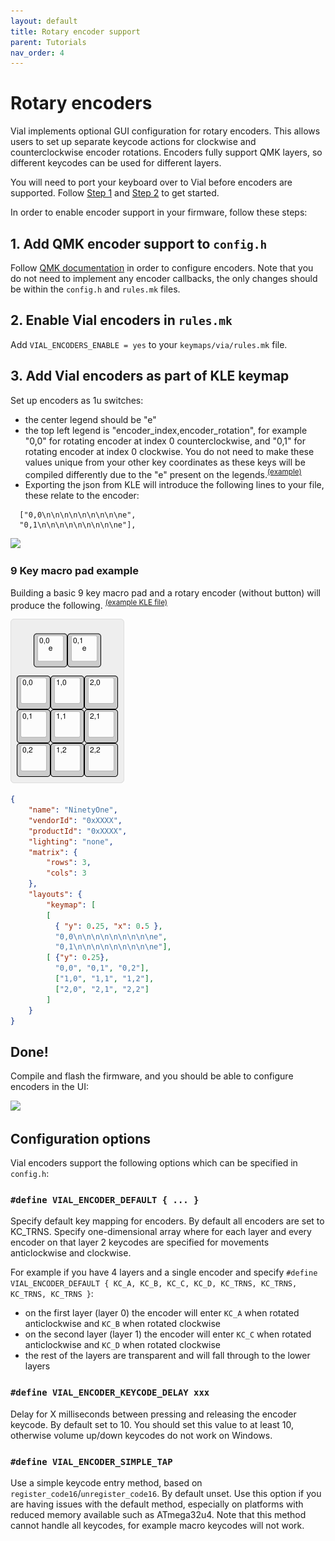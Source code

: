 ```yaml
---
layout: default
title: Rotary encoder support
parent: Tutorials
nav_order: 4
---
```



# Rotary encoders

Vial implements optional GUI configuration for rotary encoders. This allows users to set up  separate keycode actions for clockwise and counterclockwise encoder rotations. Encoders fully support QMK layers, so different keycodes can be used for different layers.

You will need to port your keyboard over to Vial before encoders are supported. Follow [Step 1](/porting-to-via.md) and [Step 2](/porting-to-vial.md) to get started.

In order to enable encoder support in your firmware, follow these steps:

## 1. Add QMK encoder support to `config.h`

Follow [QMK documentation](https://docs.qmk.fm/#/feature_encoders?id=encoders) in order to configure encoders. Note that you do not need to implement any encoder callbacks, the only changes should be within the `config.h` and `rules.mk` files.

## 2. Enable Vial encoders in `rules.mk`

Add `VIAL_ENCODERS_ENABLE = yes` to your `keymaps/via/rules.mk` file.

## 3. Add Vial encoders as part of KLE keymap

Set up encoders as 1u switches:
- the center legend should be "e"
- the top left legend is "encoder_index,encoder_rotation", for example "0,0" for rotating encoder at index 0 counterclockwise, and "0,1" for rotating encoder at index 0 clockwise. You do not need to make these values unique from your other key coordinates as these keys will be compiled differently due to the "e" present on the legends.<sup>[(example)](http://www.keyboard-layout-editor.com/#/gists/604ca4b3942891950597cbaceac8bced)</sup>
- Exporting the json from KLE will introduce the following lines to your file, these relate to the encoder:
```
  ["0,0\n\n\n\n\n\n\n\n\ne",
  "0,1\n\n\n\n\n\n\n\n\ne"],
```

![](../img/encoders-kle.png)

### **9 Key macro pad example**
Building a basic 9 key macro pad and a rotary encoder (without button) will produce the following. <sup>[(example KLE file)](http://www.keyboard-layout-editor.com/#/gists/f6c1df29df0d44744d9a4dafe26178ef)</sup>

![](../img/basic-91.png)

```json
{
    "name": "NinetyOne",
    "vendorId": "0xXXXX",
    "productId": "0xXXXX",
    "lighting": "none",
    "matrix": {
        "rows": 3,
        "cols": 3
    },
    "layouts": {
        "keymap": [
        [
          { "y": 0.25, "x": 0.5 },
          "0,0\n\n\n\n\n\n\n\n\ne",
          "0,1\n\n\n\n\n\n\n\n\ne"],
        [ {"y": 0.25},
          "0,0", "0,1", "0,2"],
          ["1,0", "1,1", "1,2"],
          ["2,0", "2,1", "2,2"]
        ]
    }
}

```


## Done!

Compile and flash the firmware, and you should be able to configure encoders in the UI:

![](../img/encoders-ui.png)

## Configuration options

Vial encoders support the following options which can be specified in `config.h`:

### `#define VIAL_ENCODER_DEFAULT { ... }`

Specify default key mapping for encoders. By default all encoders are set to KC_TRNS. Specify one-dimensional array where for each layer and every encoder on that layer 2 keycodes are specified for movements anticlockwise and clockwise.

For example if you have 4 layers and a single encoder and specify `#define VIAL_ENCODER_DEFAULT { KC_A, KC_B, KC_C, KC_D, KC_TRNS, KC_TRNS, KC_TRNS, KC_TRNS }`:

* on the first layer (layer 0) the encoder will enter `KC_A` when rotated anticlockwise and `KC_B` when rotated clockwise
* on the second layer (layer 1) the encoder will enter `KC_C` when rotated anticlockwise and `KC_D` when rotated clockwise
* the rest of the layers are transparent and will fall through to the lower layers

### `#define VIAL_ENCODER_KEYCODE_DELAY xxx`

Delay for X milliseconds between pressing and releasing the encoder keycode. By default set to 10. You should set this value to at least 10, otherwise volume up/down keycodes do not work on Windows.

### `#define VIAL_ENCODER_SIMPLE_TAP`

Use a simple keycode entry method, based on `register_code16`/`unregister_code16`. By default unset. Use this option if you are having issues with the default method, especially on platforms with reduced memory available such as ATmega32u4. Note that this method cannot handle all keycodes, for example macro keycodes will not work.
